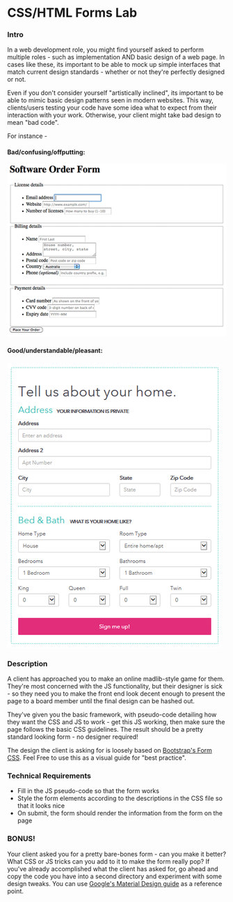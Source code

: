 # CSS/HTML Forms Lab
 
### Intro

In a web development role, you might find yourself asked to perform multiple roles - such as implementation AND basic design of a web page. In cases like these, its important to be able to mock up simple interfaces that match current design standards - whether or not they're perfectly designed or not. 

Even if you don't consider yourself "artistically inclined", its important to be able to mimic basic design patterns seen in modern websites. This way, clients/users testing your code have some idea what to expect from their interaction with your work. Otherwise, your client might take bad design to mean "bad code".

For instance - 

#### Bad/confusing/offputting:

![bad](img/unstyled-form.png)

#### Good/understandable/pleasant:

![good](img/best-web-forms.png)


### Description

A client has approached you to make an online madlib-style game for them. They're most concerned with the JS functionality, but their designer is sick - so they need you to make the front end look decent enough to present the page to a board member until the final design can be hashed out. 

They've given you the basic framework, with pseudo-code detailing how they want the CSS and JS to work - get this JS working, then make sure the page follows the basic CSS guidelines. The result should be a pretty standard looking form - no designer required!

The design the client is asking for is loosely based on [Bootstrap's Form CSS](https://v4-alpha.getbootstrap.com/components/forms/). Feel Free to use this as a visual guide for "best practice". 

### Technical Requirements

- Fill in the JS pseudo-code so that the form works
- Style the form elements according to the descriptions in the CSS file so that it looks nice
- On submit, the form should render the information from the form on the page

### BONUS!

Your client asked you for a pretty bare-bones form - can you make it better? What CSS or JS tricks can you add to it to make the form really pop? If you've already accomplished what the client has asked for, go ahead and copy the code you have into a second directory and experiment with some design tweaks. You can use [Google's Material Design guide](https://material.google.com/components/text-fields.html) as a reference point.
